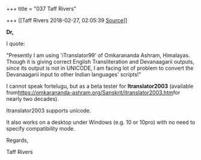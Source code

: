 +++
title = "037 Taff Rivers"

+++
[[Taff Rivers	2018-02-27, 02:05:39 [Source](https://groups.google.com/g/samskrita/c/Ok69FE-k2hU)]]



**Dr,**

  

I quote:

  

  "Presently I am using 'iTranslator99' of Omkarananda Ashram, Himalayas. Though it is giving correct English Transliteration and Devanaagarii outputs, since its output is not in UNICODE, I am facing lot of problem to convert the Devanaagarii input to other Indian languages' scripts!"

  

I cannot speak fortelugu, but as a beta tester for **Itranslator2003** (available from<https://omkarananda-ashram.org/Sanskrit/itranslator2003.htm>for nearly two decades).

  

Itranslator2003 supports unicode.

It also works on a desktop under Windows (e.g. 10 or 10pro) with no need to specify compatibility mode.  

  

Regards,

  

Taff Rivers

